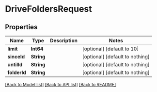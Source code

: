# DriveFoldersRequest


## Properties
Name | Type | Description | Notes
------------ | ------------- | ------------- | -------------
**limit** | **Int64** |  | [optional] [default to 10]
**sinceId** | **String** |  | [optional] [default to nothing]
**untilId** | **String** |  | [optional] [default to nothing]
**folderId** | **String** |  | [optional] [default to nothing]


[[Back to Model list]](../README.md#models) [[Back to API list]](../README.md#api-endpoints) [[Back to README]](../README.md)


